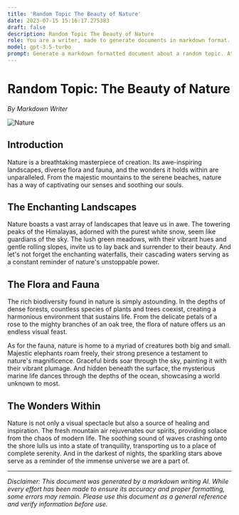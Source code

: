 ```yaml
---
title: 'Random Topic The Beauty of Nature'
date: 2023-07-15 15:16:17.275383
draft: false
description: Random Topic The Beauty of Nature
role: You are a writer, made to generate documents in markdown format. It is very important that all of the documents you generate are in valid markdown format.
model: gpt-3.5-turbo
prompt: Generate a markdown formatted document about a random topic. At the bottom, include a disclaimer explaining that the document was generated by you. The first line of the document should be the title. Make sure that the entire document is in proper markdown format, using a mix of various tags to make the document visually appealing.
---
```


# Random Topic: The Beauty of Nature

*By Markdown Writer*

![Nature](https://images.unsplash.com/photo-1551864281-b89de8b7e8cf)

## Introduction

Nature is a breathtaking masterpiece of creation. Its awe-inspiring landscapes, diverse flora and fauna, and the wonders it holds within are unparalleled. From the majestic mountains to the serene beaches, nature has a way of captivating our senses and soothing our souls.

## The Enchanting Landscapes

Nature boasts a vast array of landscapes that leave us in awe. The towering peaks of the Himalayas, adorned with the purest white snow, seem like guardians of the sky. The lush green meadows, with their vibrant hues and gentle rolling slopes, invite us to lay back and surrender to their beauty. And let's not forget the enchanting waterfalls, their cascading waters serving as a constant reminder of nature's unstoppable power.

## The Flora and Fauna

The rich biodiversity found in nature is simply astounding. In the depths of dense forests, countless species of plants and trees coexist, creating a harmonious environment that sustains life. From the delicate petals of a rose to the mighty branches of an oak tree, the flora of nature offers us an endless visual feast.

As for the fauna, nature is home to a myriad of creatures both big and small. Majestic elephants roam freely, their strong presence a testament to nature's magnificence. Graceful birds soar through the sky, painting it with their vibrant plumage. And hidden beneath the surface, the mysterious marine life dances through the depths of the ocean, showcasing a world unknown to most.

## The Wonders Within

Nature is not only a visual spectacle but also a source of healing and inspiration. The fresh mountain air rejuvenates our spirits, providing solace from the chaos of modern life. The soothing sound of waves crashing onto the shore lulls us into a state of tranquility, transporting us to a place of complete serenity. And in the darkest of nights, the sparkling stars above serve as a reminder of the immense universe we are a part of.

---

*Disclaimer: This document was generated by a markdown writing AI. While every effort has been made to ensure its accuracy and proper formatting, some errors may remain. Please use this document as a general reference and verify information before use.*